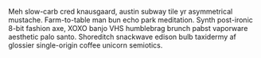 Meh slow-carb cred knausgaard, austin subway tile yr asymmetrical mustache. Farm-to-table man bun echo park meditation. Synth post-ironic 8-bit fashion axe, XOXO banjo VHS humblebrag brunch pabst vaporware aesthetic palo santo. Shoreditch snackwave edison bulb taxidermy af glossier single-origin coffee unicorn semiotics.